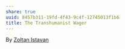 ```yaml
---
share: true
uuid: 8457b311-19fd-4f43-9c4f-12745013f1b6
title: The Transhumanist Wager
---
```

By [Zoltan Istavan](/undefined)